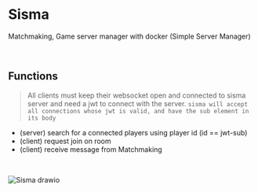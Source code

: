 # Sisma
Matchmaking, Game server manager with docker (Simple Server Manager)

<br>

## Functions
> All clients must keep their websocket open and connected to sisma server and need a jwt to connect with the server. ``sisma will accept all connections whose jwt is valid, and have the sub element in its body``
  - (server) search for a connected players using player id (id == jwt-sub)
  - (client) request join on room
  - (client) receive message from Matchmaking
<br>

![Sisma drawio](https://github.com/alec1o/Sisma/assets/100610503/75fd930e-720d-4698-9e00-4018feb6a72d)
